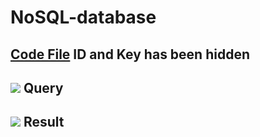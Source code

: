 # NoSQL-database

## [Code File](https://github.com/xynicole/NoSQL-database/blob/main/NoSQL/nosql.ipynb) ID and Key has been hidden

## ![](query.png) Query
## ![](result.png) Result

